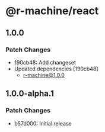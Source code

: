 # @r-machine/react

## 1.0.0

### Patch Changes

- 190cb48: Add changeset
- Updated dependencies [190cb48]
  - r-machine@1.0.0

## 1.0.0-alpha.1

### Patch Changes

- b57d000: Initial release
